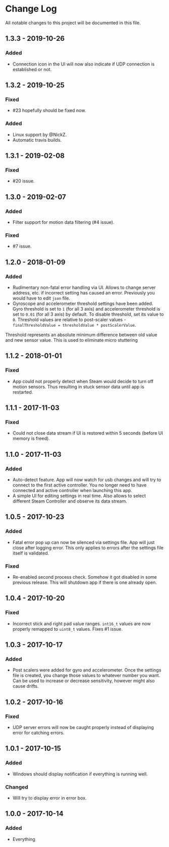 # Change Log
All notable changes to this project will be documented in this file.

## 1.3.3 - 2019-10-26

### Added
* Connection icon in the UI will now also indicate if UDP connection is established or not.

## 1.3.2 - 2019-10-25

### Fixed
* #23 hopefully should be fixed now.

### Added
* Linux support by @NickZ.
* Automatic travis builds.

## 1.3.1 - 2019-02-08

### Fixed
- #20 issue.

## 1.3.0 - 2019-02-07

### Added
- Filter support for motion data filtering (#4 issue).

### Fixed
- #7 issue.

## 1.2.0 - 2018-01-09

### Added
- Rudimentary non-fatal error handling via UI. Allows to change server address, etc. if incorrect setting has caused an error. Previously you would have to edit `json` file.
- Gyroscope and accelerometer threshold settings have been added. Gyro threshold is set to `1` (for all 3 axis) and accelerometer threshold is set to `0.01` (for all 3 axis) by default. To disable threshold, set its value to `0`. Threshold values are relative to post-scaler values - `finalThresholdValue = thresholdValue * postScalerValue`.

Threshold represents an absolute minimum difference between old value and new sensor value. This is used to eliminate micro stuttering

## 1.1.2 - 2018-01-01

### Fixed
- App could not properly detect when Steam would decide to turn off motion sensors. Thus resulting in stuck sensor data until app is restarted.

## 1.1.1 - 2017-11-03

### Fixed
- Could not close data stream if UI is restored within 5 seconds (before UI memory is freed).

## 1.1.0 - 2017-11-03

### Added
- Auto-detect feature. App will now watch for usb changes and will try to connect to the first active controller. You no longer need to have connected and active controller when launching this app.
- A simple UI for editing settings in real time. Also allows to select different Steam Controller and observe its data stream.

## 1.0.5 - 2017-10-23

### Added
- Fatal error pop up can now be silenced via settings file. App will just close after logging error. This only applies to errors after the settings file itself is validated.

### Fixed
- Re-enabled second process check. Somehow it got disabled in some previous release. This will shutdown app if there is one already open.

## 1.0.4 - 2017-10-20

### Fixed
- Incorrect stick and right pad value ranges. `int16_t` values are now properly remapped to `uint8_t` values. Fixes #1 issue.

## 1.0.3 - 2017-10-17

### Added
- Post scalers were added for gyro and accelerometer. Once the settings file is created, you change those values to whatever number you want. Can be used to increase or decrease sensitivity, however might also cause drifts.

## 1.0.2 - 2017-10-16

### Fixed
- UDP server errors will now be caught properly instead of displaying error for catching errors.

## 1.0.1 - 2017-10-15

### Added
- Windows should display notification if everything is running well.

### Changed
- Will try to display error in error box.

## 1.0.0 - 2017-10-14

### Added
- Everything
